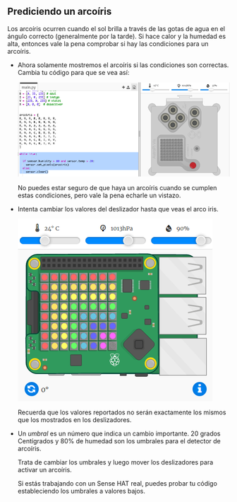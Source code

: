 ## Prediciendo un arcoíris

Los arcoíris ocurren cuando el sol brilla a través de las gotas de agua en el ángulo correcto (generalmente por la tarde). Si hace calor y la humedad es alta, entonces vale la pena comprobar si hay las condiciones para un arcoíris.

+ Ahora solamente mostremos el arcoíris si las condiciones son correctas. Cambia tu código para que se vea así:
    
    ![captura de pantalla](images/rainbow-check.png)
    
    No puedes estar seguro de que haya un arcoíris cuando se cumplen estas condiciones, pero vale la pena echarle un vistazo.

+ Intenta cambiar los valores del deslizador hasta que veas el arco iris.
    
    ![captura de pantalla](images/rainbow-trigger.png)
    
    Recuerda que los valores reportados no serán exactamente los mismos que los mostrados en los deslizadores.

+ Un *umbral* es un número que indica un cambio importante. 20 grados Centígrados y 80% de humedad son los umbrales para el detector de arcoíris.
    
    Trata de cambiar los umbrales y luego mover los deslizadores para activar un arcoíris.
    
    Si estás trabajando con un Sense HAT real, puedes probar tu código estableciendo los umbrales a valores bajos.